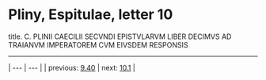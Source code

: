 # Pliny, Espitulae, letter 10

title. C. PLINII CAECILII SECVNDI EPISTVLARVM LIBER DECIMVS AD TRAIANVM IMPERATOREM CVM EIVSDEM RESPONSIS



---

| --- | --- |
| previous: [9.40](../9.40/) | next: [10.1](../10.1/) |
